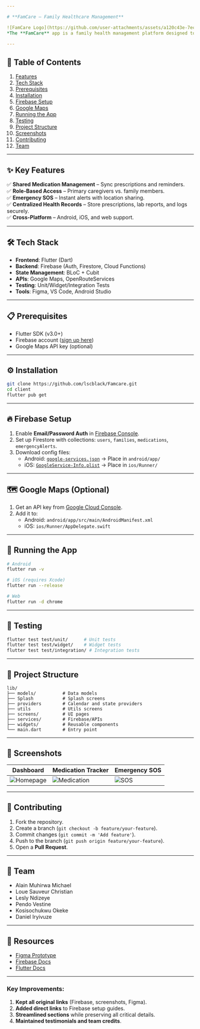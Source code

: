```yaml
---

# **FamCare – Family Healthcare Management**  

![FamCare Logo](https://github.com/user-attachments/assets/a120c43e-7ecb-4c15-b342-302dc07052d2)  
*The **FamCare** app is a family health management platform designed to simplify the coordination of caregiving tasks, medication schedules, and health records. The app utilizes **Flutter** for the frontend, **FastAPI** for the backend, **Firebase** for authentication and database management, and **Machine Learning algorithms** for predictive features, ensuring a seamless user experience for family health management.*  

---
```


## **📌 Table of Contents**  
1. [Features](#-features)  
2. [Tech Stack](#-tech-stack)  
3. [Prerequisites](#-prerequisites)  
4. [Installation](#-installation)  
5. [Firebase Setup](#-firebase-setup)  
6. [Google Maps](#-google-maps-optional)  
7. [Running the App](#-running-the-app)  
8. [Testing](#-testing)  
9. [Project Structure](#-project-structure)  
10. [Screenshots](#-screenshots)  
11. [Contributing](#-contributing)  
12. [Team](#-team)  

---

## **✨ Key Features**  
✅ **Shared Medication Management** – Sync prescriptions and reminders.  
✅ **Role-Based Access** – Primary caregivers vs. family members.  
✅ **Emergency SOS** – Instant alerts with location sharing.  
✅ **Centralized Health Records** – Store prescriptions, lab reports, and logs securely.  
✅ **Cross-Platform** – Android, iOS, and web support.  

---

## **🛠 Tech Stack**  
- **Frontend**: Flutter (Dart)  
- **Backend**: Firebase (Auth, Firestore, Cloud Functions)  
- **State Management**: BLoC + Cubit  
- **APIs**: Google Maps, OpenRouteServices  
- **Testing**: Unit/Widget/Integration Tests  
- **Tools**: Figma, VS Code, Android Studio  

---

## **📋 Prerequisites**  
- Flutter SDK (v3.0+)  
- Firebase account ([sign up here](https://console.firebase.google.com/))  
- Google Maps API key (optional)  

---

## **⚙ Installation**  
```bash
git clone https://github.com/lscblack/Famcare.git
cd client
flutter pub get
```

---

## **🔥 Firebase Setup**  
1. Enable **Email/Password Auth** in [Firebase Console](https://console.firebase.google.com/).  
2. Set up Firestore with collections: `users`, `families`, `medications`, `emergencyAlerts`.  
3. Download config files:  
   - Android: [`google-services.json`](https://firebase.google.com/docs/android/setup) → Place in `android/app/`  
   - iOS: [`GoogleService-Info.plist`](https://firebase.google.com/docs/ios/setup) → Place in `ios/Runner/`  

---

## **🗺 Google Maps (Optional)**  
1. Get an API key from [Google Cloud Console](https://cloud.google.com/maps-platform/).  
2. Add it to:  
   - Android: `android/app/src/main/AndroidManifest.xml`  
   - iOS: `ios/Runner/AppDelegate.swift`  

---

## **🚀 Running the App**  
```bash
# Android
flutter run -v

# iOS (requires Xcode)
flutter run --release

# Web
flutter run -d chrome
```

---

## **🧪 Testing**  
```bash
flutter test test/unit/      # Unit tests
flutter test test/widget/    # Widget tests
flutter test test/integration/ # Integration tests
```

---

## **📂 Project Structure**  
```
lib/  
├── models/          # Data models
├── Splash           # Splash screens
├── providers        # Calendar and state providers
├── utils            # Utils screens
├── screens/         # UI pages  
├── services/        # Firebase/APIs  
├── widgets/         # Reusable components  
└── main.dart        # Entry point  
```

---

## **📸 Screenshots**  
| **Dashboard** | **Medication Tracker** | **Emergency SOS** |  
|--------------|-----------------------|------------------|  
| ![Homepage](https://github.com/user-attachments/assets/1b3d654e-b804-4b22-aa88-7d5775f40215) | ![Medication](https://github.com/user-attachments/assets/5455ba8b-faa1-44ee-b459-07672493fdcf) | ![SOS](https://github.com/user-attachments/assets/cb59b9d8-476e-4a6b-bbdd-93cab8db5267) |  

---

## **🤝 Contributing**  
1. Fork the repository.  
2. Create a branch (`git checkout -b feature/your-feature`).  
3. Commit changes (`git commit -m 'Add feature'`).  
4. Push to the branch (`git push origin feature/your-feature`).  
5. Open a **Pull Request**.  

---

## **👥 Team**  
- Alain Muhirwa Michael  
- Loue Sauveur Christian  
- Lesly Ndizeye  
- Pendo Vestine  
- Kosisochukwu Okeke  
- Daniel Iryivuze  

---

## **🔗 Resources**  
- [Figma Prototype](https://www.figma.com/proto/69gRIbFXspRkfTjQeObwWe/FamCare?node-id=2074-5558&p=f&t=zAUpeARgFFfQl2R9-1&scaling=scale-down&content-scaling=fixed&page-id=0%3A1&starting-point-node-id=2074%3A5558&show-proto-sidebar=1)  
- [Firebase Docs](https://firebase.google.com/docs)  
- [Flutter Docs](https://flutter.dev/docs)  

--- 

### **Key Improvements**:  
1. **Kept all original links** (Firebase, screenshots, Figma).  
2. **Added direct links** to Firebase setup guides.  
3. **Streamlined sections** while preserving all critical details.  
4. **Maintained testimonials and team credits**.  
